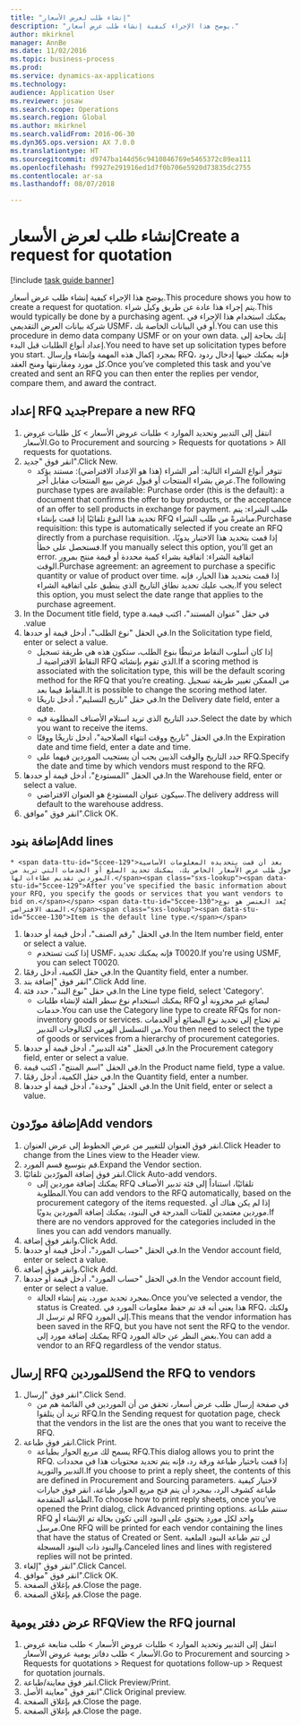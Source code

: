 ```yaml
--- 
title: "إنشاء طلب لعرض الأسعار"
description: "يوضح هذا الإجراء كيفية إنشاء طلب عرض أسعار."
author: mkirknel
manager: AnnBe
ms.date: 11/02/2016
ms.topic: business-process
ms.prod: 
ms.service: dynamics-ax-applications
ms.technology: 
audience: Application User
ms.reviewer: josaw
ms.search.scope: Operations
ms.search.region: Global
ms.author: mkirknel
ms.search.validFrom: 2016-06-30
ms.dyn365.ops.version: AX 7.0.0
ms.translationtype: HT
ms.sourcegitcommit: d9747ba144d56c9410846769e5465372c89ea111
ms.openlocfilehash: f9927e291916ed1d7f0b706e5920d73835dc2755
ms.contentlocale: ar-sa
ms.lasthandoff: 08/07/2018

---
```

# <a name="create-a-request-for-quotation"></a><span data-ttu-id="5ccee-103">إنشاء طلب لعرض الأسعار</span><span class="sxs-lookup"><span data-stu-id="5ccee-103">Create a request for quotation</span></span>

[!include [task guide banner](../../includes/task-guide-banner.md)]

<span data-ttu-id="5ccee-104">يوضح هذا الإجراء كيفية إنشاء طلب عرض أسعار.</span><span class="sxs-lookup"><span data-stu-id="5ccee-104">This procedure shows you how to create a request for quotation.</span></span> <span data-ttu-id="5ccee-105">يتم إجراء هذا عادة عن طريق وكيل شراء.</span><span class="sxs-lookup"><span data-stu-id="5ccee-105">This would typically be done by a purchasing agent.</span></span> <span data-ttu-id="5ccee-106">يمكنك استخدام هذا الإجراء في شركة بيانات العرض التقديمي USMF، أو في البيانات الخاصة بك.</span><span class="sxs-lookup"><span data-stu-id="5ccee-106">You can use this procedure in demo data company USMF or on your own data.</span></span> <span data-ttu-id="5ccee-107">إنك بحاجة إلى إعداد أنواع الطلبات قبل البدء.</span><span class="sxs-lookup"><span data-stu-id="5ccee-107">You need to have set up solicitation types before you start.</span></span> <span data-ttu-id="5ccee-108">بمجرد إكمال هذه المهمة وإنشاء وإرسال RFQ، فإنه يمكنك حينها إدخال ردود كل مورد ومقارنتها ومنح العقد.</span><span class="sxs-lookup"><span data-stu-id="5ccee-108">Once you’ve completed this task and you’ve created and sent an RFQ you can then enter the replies per vendor, compare them, and award the contract.</span></span>


## <a name="prepare-a-new-rfq"></a><span data-ttu-id="5ccee-109">إعداد RFQ جديد</span><span class="sxs-lookup"><span data-stu-id="5ccee-109">Prepare a new RFQ</span></span>
1. <span data-ttu-id="5ccee-110">انتقل إلى التدبير وتحديد الموارد > طلبات عروض الأسعار‬ > كل طلبات عروض الأسعار‬.</span><span class="sxs-lookup"><span data-stu-id="5ccee-110">Go to Procurement and sourcing > Requests for quotations > All requests for quotations.</span></span>
2. <span data-ttu-id="5ccee-111">انقر فوق "جديد".</span><span class="sxs-lookup"><span data-stu-id="5ccee-111">Click New.</span></span>
    * <span data-ttu-id="5ccee-112">تتوفر أنواع الشراء التالية: أمر الشراء (هذا هو الإعداد الافتراضي): مستند يؤكد عرض بشراء المنتجات أو قبول عرض ببيع المنتجات مقابل أجر.</span><span class="sxs-lookup"><span data-stu-id="5ccee-112">The following purchase types are available: Purchase order (this is the default): a document that confirms the offer to buy products, or the acceptance of an offer to sell products in exchange for payment.</span></span> <span data-ttu-id="5ccee-113">طلب الشراء: يتم تحديد هذا النوع تلقائيًا إذا قمت بإنشاء RFQ مباشرةً من طلب الشراء.</span><span class="sxs-lookup"><span data-stu-id="5ccee-113">Purchase requisition: this type is automatically selected if you create an RFQ directly from a purchase requisition.</span></span> <span data-ttu-id="5ccee-114">إذا قمت بتحديد هذا الاختبار يدويًا، فستحصل على خطأ.</span><span class="sxs-lookup"><span data-stu-id="5ccee-114">If you manually select this option, you’ll get an error.</span></span> <span data-ttu-id="5ccee-115">اتفاقية الشراء: اتفاقية بشراء كمية محددة أو قيمة منتج بمرور الوقت.</span><span class="sxs-lookup"><span data-stu-id="5ccee-115">Purchase agreement: an agreement to purchase a specific quantity or value of product over time.</span></span> <span data-ttu-id="5ccee-116">إذا قمت بتحديد هذا الخيار، فإنه يجب عليك تحديد نطاق التاريخ الذي ينطبق على اتفاقية الشراء.</span><span class="sxs-lookup"><span data-stu-id="5ccee-116">If you select this option, you must select the date range that applies to the purchase agreement.</span></span>  
3. <span data-ttu-id="5ccee-117">في حقل "‏‫عنوان المستند"، اكتب قيمة.</span><span class="sxs-lookup"><span data-stu-id="5ccee-117">In the Document title field, type a value.</span></span>
4. <span data-ttu-id="5ccee-118">في الحقل "نوع الطلب"، أدخل قيمة أو حددها.</span><span class="sxs-lookup"><span data-stu-id="5ccee-118">In the Solicitation type field, enter or select a value.</span></span>
    * <span data-ttu-id="5ccee-119">إذا كان أسلوب النقاط مرتبطًا بنوع الطلب، ستكون هذه هي طريقة تسجيل النقاط الافتراضية لـ RFQ الذي تقوم بإنشائه.</span><span class="sxs-lookup"><span data-stu-id="5ccee-119">If a scoring method is associated with the solicitation type, this will be the default scoring method for the RFQ that you’re creating.</span></span> <span data-ttu-id="5ccee-120">من الممكن تغيير طريقة تسجيل النقاط فيما بعد.</span><span class="sxs-lookup"><span data-stu-id="5ccee-120">It is possible to change the scoring method later.</span></span>  
    * <span data-ttu-id="5ccee-121">في حقل "‏‫تاريخ التسليم‬"، أدخل تاريخًا.</span><span class="sxs-lookup"><span data-stu-id="5ccee-121">In the Delivery date field, enter a date.</span></span>  
    * <span data-ttu-id="5ccee-122">حدد التاريخ الذي تريد استلام الأصناف المطلوبة فيه.</span><span class="sxs-lookup"><span data-stu-id="5ccee-122">Select the date by which you want to receive the items.</span></span>  
    * <span data-ttu-id="5ccee-123">في الحقل "تاريخ ووقت انتهاء الصلاحية"، أدخل تاريخًا ووقتًا.</span><span class="sxs-lookup"><span data-stu-id="5ccee-123">In the Expiration date and time field, enter a date and time.</span></span>  
    * <span data-ttu-id="5ccee-124">حدد التاريخ والوقت الذيين يجب أن يستجيب الموردين فيهما على RFQ.</span><span class="sxs-lookup"><span data-stu-id="5ccee-124">Specify the date and time by which vendors must respond to the RFQ.</span></span>  
5. <span data-ttu-id="5ccee-125">في الحقل "المستودع"، أدخل قيمة أو حددها.</span><span class="sxs-lookup"><span data-stu-id="5ccee-125">In the Warehouse field, enter or select a value.</span></span>
    * <span data-ttu-id="5ccee-126">سيكون عنوان المستودع هو العنوان الافتراضي.</span><span class="sxs-lookup"><span data-stu-id="5ccee-126">The delivery address will default to the warehouse address.</span></span>  
6. <span data-ttu-id="5ccee-127">انقر فوق "موافق".</span><span class="sxs-lookup"><span data-stu-id="5ccee-127">Click OK.</span></span>

## <a name="add-lines"></a><span data-ttu-id="5ccee-128">إضافة بنود</span><span class="sxs-lookup"><span data-stu-id="5ccee-128">Add lines</span></span>
    * <span data-ttu-id="5ccee-129">بعد أن قمت بتحديده المعلومات الأساسية حول طلب عرض الأسعار الخاص بك، يمكنك تحديد السلع أو الخدمات التي تريد من الموردين تقديم عطاءات لها.</span><span class="sxs-lookup"><span data-stu-id="5ccee-129">After you’ve specified the basic information about your RFQ, you specify the goods or services that you want vendors to bid on.</span></span> <span data-ttu-id="5ccee-130">يُعد العنصر هو نوع الصنف الافتراضي.</span><span class="sxs-lookup"><span data-stu-id="5ccee-130">Item is the default line type.</span></span>   
1. <span data-ttu-id="5ccee-131">في الحقل "رقم الصنف"، أدخل قيمة أو حددها.</span><span class="sxs-lookup"><span data-stu-id="5ccee-131">In the Item number field, enter or select a value.</span></span>
    * <span data-ttu-id="5ccee-132">إذا كنت تستخدم USMF، فإنه يمكنك تحديد T0020.</span><span class="sxs-lookup"><span data-stu-id="5ccee-132">If you're using USMF, you can select T0020.</span></span>  
2. <span data-ttu-id="5ccee-133">في حقل الكمية، أدخل رقمًا.</span><span class="sxs-lookup"><span data-stu-id="5ccee-133">In the Quantity field, enter a number.</span></span>
3. <span data-ttu-id="5ccee-134">انقر فوق "إضافة بند".</span><span class="sxs-lookup"><span data-stu-id="5ccee-134">Click Add line.</span></span>
4. <span data-ttu-id="5ccee-135">في حقل "نوع البند"، حدد فئة.</span><span class="sxs-lookup"><span data-stu-id="5ccee-135">In the Line type field, select 'Category'.</span></span>
    * <span data-ttu-id="5ccee-136">يمكنك استخدام نوع سطر الفئة لإنشاء طلبات RFQ لبضائع غير مخزونة أو خدمات.</span><span class="sxs-lookup"><span data-stu-id="5ccee-136">You can use the Category line type to create RFQs for non-inventory goods or services.</span></span> <span data-ttu-id="5ccee-137">ثم تحتاج إلى تحديد نوع البضائع أو الخدمات من التسلسل الهرمي لكتالوجات التدبير.</span><span class="sxs-lookup"><span data-stu-id="5ccee-137">You then need to select the type of goods or services from a hierarchy of procurement categories.</span></span>  
5. <span data-ttu-id="5ccee-138">في الحقل "فئة التدبير"، أدخل قيمة أو حددها.</span><span class="sxs-lookup"><span data-stu-id="5ccee-138">In the Procurement category field, enter or select a value.</span></span>
6. <span data-ttu-id="5ccee-139">في الحقل "اسم المنتج"، اكتب قيمة.</span><span class="sxs-lookup"><span data-stu-id="5ccee-139">In the Product name field, type a value.</span></span>
7. <span data-ttu-id="5ccee-140">في حقل الكمية، أدخل رقمًا.</span><span class="sxs-lookup"><span data-stu-id="5ccee-140">In the Quantity field, enter a number.</span></span>
8. <span data-ttu-id="5ccee-141">في الحقل "وحدة"، أدخل قيمة أو حددها.</span><span class="sxs-lookup"><span data-stu-id="5ccee-141">In the Unit field, enter or select a value.</span></span>

## <a name="add-vendors"></a><span data-ttu-id="5ccee-142">إضافة مورّدون</span><span class="sxs-lookup"><span data-stu-id="5ccee-142">Add vendors</span></span>
1. <span data-ttu-id="5ccee-143">انقر فوق العنوان للتغيير من عرض الخطوط إلى عرض العنوان.</span><span class="sxs-lookup"><span data-stu-id="5ccee-143">Click Header to change from the Lines view to the Header view.</span></span> 
2. <span data-ttu-id="5ccee-144">قم بتوسيع قسم المورد.</span><span class="sxs-lookup"><span data-stu-id="5ccee-144">Expand the Vendor section.</span></span>
3. <span data-ttu-id="5ccee-145">انقر فوق إضافة المورّدين تلقائيًا.</span><span class="sxs-lookup"><span data-stu-id="5ccee-145">Click Auto-add vendors.</span></span>
    * <span data-ttu-id="5ccee-146">يمكنك إضافة موردين إلى RFQ تلقائيًا، استناداً إلى فئة تدبير الأصناف المطلوبة.</span><span class="sxs-lookup"><span data-stu-id="5ccee-146">You can add vendors to the RFQ automatically, based on the procurement category of the items requested.</span></span> <span data-ttu-id="5ccee-147">إذا لم يكن هناك أي موردين معتمدين للفئات المدرجة في البنود، يمكنك إضافة الموردين يدويًا.</span><span class="sxs-lookup"><span data-stu-id="5ccee-147">If there are no vendors approved for the categories included in the lines you can add vendors manually.</span></span>  
4. <span data-ttu-id="5ccee-148">وانقر فوق إضافة.</span><span class="sxs-lookup"><span data-stu-id="5ccee-148">Click Add.</span></span>
5. <span data-ttu-id="5ccee-149">في الحقل "حساب المورد"، أدخل قيمة أو حددها.</span><span class="sxs-lookup"><span data-stu-id="5ccee-149">In the Vendor account field, enter or select a value.</span></span>
6. <span data-ttu-id="5ccee-150">وانقر فوق إضافة.</span><span class="sxs-lookup"><span data-stu-id="5ccee-150">Click Add.</span></span>
7. <span data-ttu-id="5ccee-151">في الحقل "حساب المورد"، أدخل قيمة أو حددها.</span><span class="sxs-lookup"><span data-stu-id="5ccee-151">In the Vendor account field, enter or select a value.</span></span>
    * <span data-ttu-id="5ccee-152">بمجرد تحديد مورد، يتم إنشاء الحالة.</span><span class="sxs-lookup"><span data-stu-id="5ccee-152">Once you’ve selected a vendor, the status is Created.</span></span> <span data-ttu-id="5ccee-153">هذا يعني أنه قد تم حفظ معلومات المورد في RFQ، ولكنك لم ترسل الـ RFQ إلى المورد.</span><span class="sxs-lookup"><span data-stu-id="5ccee-153">This means that the vendor information has been saved in the RFQ, but you have not sent the RFQ to the vendor.</span></span> <span data-ttu-id="5ccee-154">يمكنك إضافة مورد إلى RFQ بغض النظر عن حالة المورد.</span><span class="sxs-lookup"><span data-stu-id="5ccee-154">You can add a vendor to an RFQ regardless of the vendor status.</span></span>  

## <a name="send-the-rfq-to-vendors"></a><span data-ttu-id="5ccee-155">إرسال RFQ للموردين</span><span class="sxs-lookup"><span data-stu-id="5ccee-155">Send the RFQ to vendors</span></span>
1. <span data-ttu-id="5ccee-156">انقر فوق "إرسال".</span><span class="sxs-lookup"><span data-stu-id="5ccee-156">Click Send.</span></span>
    * <span data-ttu-id="5ccee-157">في صفحة إرسال طلب عرض أسعار، تحقق من أن الموردين في القائمة هم من تريد أن يتلقوا RFQ.</span><span class="sxs-lookup"><span data-stu-id="5ccee-157">In the Sending request for quotation page, check that the vendors in the list are the ones that you want to receive the RFQ.</span></span>  
2. <span data-ttu-id="5ccee-158">انقر فوق طباعة.</span><span class="sxs-lookup"><span data-stu-id="5ccee-158">Click Print.</span></span>
    * <span data-ttu-id="5ccee-159">يسمح لك مربع الحوار بطباعة RFQ.</span><span class="sxs-lookup"><span data-stu-id="5ccee-159">This dialog allows you to print the RFQ.</span></span> <span data-ttu-id="5ccee-160">إذا قمت باختيار طباعة ورقة رد، فإنه يتم تحديد محتويات هذا في محددات التدبير والتوريد.</span><span class="sxs-lookup"><span data-stu-id="5ccee-160">If you choose to print a reply sheet, the contents of this are defined in Procurement and Sourcing parameters.</span></span> <span data-ttu-id="5ccee-161">لاختيار كيفية طباعة كشوف الرد، بمجرد أن يتم فتح مربع الحوار طباعة، انقر فوق خيارات الطباعة المتقدمة.</span><span class="sxs-lookup"><span data-stu-id="5ccee-161">To choose how to print reply sheets, once you’ve opened the Print dialog, click Advanced printing options.</span></span> <span data-ttu-id="5ccee-162">ستتم طباعة RFQ واحد لكل مورد يحتوي على البنود التي تكون بحالة تم الإنشاء أو مرسل.</span><span class="sxs-lookup"><span data-stu-id="5ccee-162">One RFQ will be printed for each vendor containing the lines that have the status of Created or Sent.</span></span> <span data-ttu-id="5ccee-163">لن تتم طباعة البنود الملغية والبنود ذات البنود المسجلة.</span><span class="sxs-lookup"><span data-stu-id="5ccee-163">Canceled lines and lines with registered replies will not be printed.</span></span>   
3. <span data-ttu-id="5ccee-164">انقر فوق "إلغاء".</span><span class="sxs-lookup"><span data-stu-id="5ccee-164">Click Cancel.</span></span>
4. <span data-ttu-id="5ccee-165">انقر فوق "موافق".</span><span class="sxs-lookup"><span data-stu-id="5ccee-165">Click OK.</span></span>
5. <span data-ttu-id="5ccee-166">قم بإغلاق الصفحة.</span><span class="sxs-lookup"><span data-stu-id="5ccee-166">Close the page.</span></span>
6. <span data-ttu-id="5ccee-167">قم بإغلاق الصفحة.</span><span class="sxs-lookup"><span data-stu-id="5ccee-167">Close the page.</span></span>

## <a name="view-the-rfq-journal"></a><span data-ttu-id="5ccee-168">عرض دفتر يومية RFQ</span><span class="sxs-lookup"><span data-stu-id="5ccee-168">View the RFQ journal</span></span>
1. <span data-ttu-id="5ccee-169">انتقل إلى التدبير وتحديد الموارد > طلبات عروض الأسعار > طلب متابعة عروض الأسعار > طلب دفاتر يومية عروض الأسعار.</span><span class="sxs-lookup"><span data-stu-id="5ccee-169">Go to Procurement and sourcing > Requests for quotations > Request for quotations follow-up > Request for quotation journals.</span></span>
2. <span data-ttu-id="5ccee-170">انقر فوق معاينة/طباعة.</span><span class="sxs-lookup"><span data-stu-id="5ccee-170">Click Preview/Print.</span></span>
3. <span data-ttu-id="5ccee-171">انقر فوق "معاينة الأصل".</span><span class="sxs-lookup"><span data-stu-id="5ccee-171">Click Original preview.</span></span>
4. <span data-ttu-id="5ccee-172">قم بإغلاق الصفحة.</span><span class="sxs-lookup"><span data-stu-id="5ccee-172">Close the page.</span></span>
5. <span data-ttu-id="5ccee-173">قم بإغلاق الصفحة.</span><span class="sxs-lookup"><span data-stu-id="5ccee-173">Close the page.</span></span>


